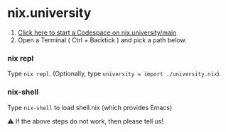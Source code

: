 # nix.university
1. <a href="https://codespaces.new/preston-johnson/nix.university" target="_blank">Click here to start a Codespace on nix.university/main</a>
2. Open a Terminal ( Ctrl + Backtick ) and pick a path below.

### nix repl
Type `nix repl`. (Optionally, type `university = import ./university.nix`)

### nix-shell
Type `nix-shell` to load shell.nix (which provides Emacs)

:warning: If the above steps do not work, then please tell us!

